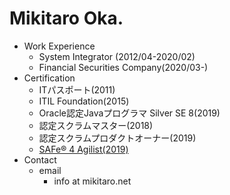 # Mikitaro Oka.
- Work Experience
  - System Integrator (2012/04-2020/02)
  - Financial Securities Company(2020/03-)
- Certification
  - ITパスポート(2011)
  - ITIL Foundation(2015)
  - Oracle認定Javaプログラマ Silver SE 8(2019)
  - 認定スクラムマスター(2018)
  - 認定スクラムプロダクトオーナー(2019)
  - [SAFe® 4 Agilist(2019)](https://www.scaledagile.com/certification-and-exam-information-sa/)
- Contact
  - email
    - info at mikitaro.net
